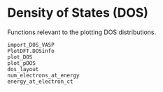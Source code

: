 # Density of States (DOS)

Functions relevant to the plotting DOS distributions.

```@docs
import_DOS_VASP
PlotDFT.DOSinfo
plot_DOS
plot_pDOS
dos_layout
num_electrons_at_energy
energy_at_electron_ct
```